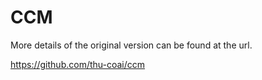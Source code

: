 # CCM

More details of the original version can be found at the url.

https://github.com/thu-coai/ccm